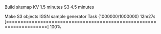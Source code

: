 


Build sitemap
KV  1.5 minutes
S3  4.5 minutes

Make S3 objects 
IGSN sample generator
Task (1000000/1000000) 12m27s [====================================================================] 100%